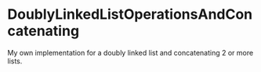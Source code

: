 # DoublyLinkedListOperationsAndConcatenating
My own implementation for a doubly linked list and concatenating 2 or more lists.
